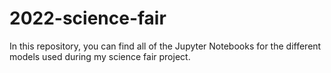 # 2022-science-fair

In this repository, you can find all of the Jupyter Notebooks for the different models used during my science fair project.
